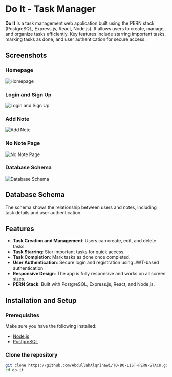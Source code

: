 # Do It - Task Manager

**Do It** is a task management web application built using the PERN stack (PostgreSQL, Express.js, React, Node.js). It allows users to create, manage, and organize tasks efficiently. Key features include starring important tasks, marking tasks as done, and user authentication for secure access.


## Screenshots

### Homepage
![Homepage](https://github-production-user-asset-6210df.s3.amazonaws.com/123672678/372180960-e51a7972-f9ae-480c-aeb0-d9f7744dc14d.png)

### Login and Sign Up
![Login and Sign Up](https://github-production-user-asset-6210df.s3.amazonaws.com/123672678/372182249-99c2efa7-1c8d-43b0-959a-54f4c24965af.png)

### Add Note
![Add Note](https://github-production-user-asset-6210df.s3.amazonaws.com/123672678/372182523-6675afc4-7564-4a70-becd-8ab441cc66a7.png)

### No Note Page
![No Note Page](https://github-production-user-asset-6210df.s3.amazonaws.com/123672678/372182825-01bed66c-2278-4176-8787-43642fc83b75.png)

### Database Schema
![Database Schema](https://github-production-user-asset-6210df.s3.amazonaws.com/123672678/372184321-e8f5a0dd-f3f0-4a07-8c05-d10052f75f80.png)

## Database Schema

The schema shows the relationship between users and notes, including task details and user authentication.

## Features

- **Task Creation and Management**: Users can create, edit, and delete tasks.
- **Task Starring**: Star important tasks for quick access.
- **Task Completion**: Mark tasks as done once completed.
- **User Authentication**: Secure login and registration using JWT-based authentication.
- **Responsive Design**: The app is fully responsive and works on all screen sizes.
- **PERN Stack**: Built with PostgreSQL, Express.js, React, and Node.js.

## Installation and Setup

### Prerequisites

Make sure you have the following installed:

- [Node.js](https://nodejs.org/)
- [PostgreSQL](https://www.postgresql.org/)

### Clone the repository

```bash
git clone https://github.com/AbdullahAlqrinawi/TO-DO-LIST-PERN-STACK.git
cd do-it
